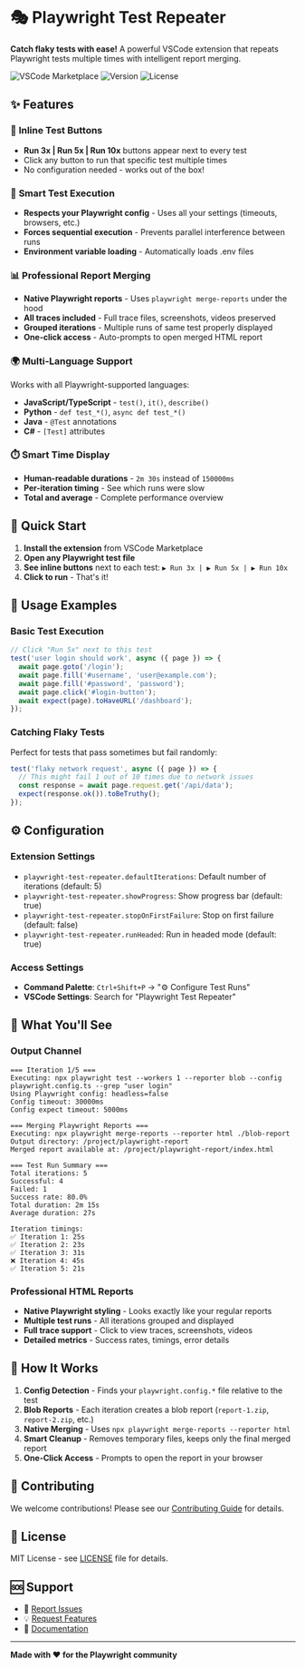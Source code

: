 # 🎭 Playwright Test Repeater

**Catch flaky tests with ease!** A powerful VSCode extension that repeats Playwright tests multiple times with intelligent report merging.

![VSCode Marketplace](https://img.shields.io/badge/VSCode-Marketplace-blue?style=flat-square&logo=visualstudiocode)
![Version](https://img.shields.io/badge/version-1.0.0-green?style=flat-square)
![License](https://img.shields.io/badge/license-MIT-yellow?style=flat-square)

## ✨ Features

### 🎯 **Inline Test Buttons**
- **Run 3x | Run 5x | Run 10x** buttons appear next to every test
- Click any button to run that specific test multiple times
- No configuration needed - works out of the box!

### 🔄 **Smart Test Execution**  
- **Respects your Playwright config** - Uses all your settings (timeouts, browsers, etc.)
- **Forces sequential execution** - Prevents parallel interference between runs
- **Environment variable loading** - Automatically loads .env files

### 📊 **Professional Report Merging**
- **Native Playwright reports** - Uses `playwright merge-reports` under the hood
- **All traces included** - Full trace files, screenshots, videos preserved
- **Grouped iterations** - Multiple runs of same test properly displayed
- **One-click access** - Auto-prompts to open merged HTML report

### 🌍 **Multi-Language Support**
Works with all Playwright-supported languages:
- **JavaScript/TypeScript** - `test()`, `it()`, `describe()`
- **Python** - `def test_*()`, `async def test_*()`  
- **Java** - `@Test` annotations
- **C#** - `[Test]` attributes

### ⏱️ **Smart Time Display**
- **Human-readable durations** - `2m 30s` instead of `150000ms`
- **Per-iteration timing** - See which runs were slow
- **Total and average** - Complete performance overview

## 🚀 Quick Start

1. **Install the extension** from VSCode Marketplace
2. **Open any Playwright test file**
3. **See inline buttons** next to each test: `▶️ Run 3x | ▶️ Run 5x | ▶️ Run 10x`
4. **Click to run** - That's it!

## 📖 Usage Examples

### Basic Test Execution
```javascript
// Click "Run 5x" next to this test
test('user login should work', async ({ page }) => {
  await page.goto('/login');
  await page.fill('#username', 'user@example.com');
  await page.fill('#password', 'password');
  await page.click('#login-button');
  await expect(page).toHaveURL('/dashboard');
});
```

### Catching Flaky Tests
Perfect for tests that pass sometimes but fail randomly:
```javascript
test('flaky network request', async ({ page }) => {
  // This might fail 1 out of 10 times due to network issues
  const response = await page.request.get('/api/data');
  expect(response.ok()).toBeTruthy();
});
```

## ⚙️ Configuration

### Extension Settings
- `playwright-test-repeater.defaultIterations`: Default number of iterations (default: 5)
- `playwright-test-repeater.showProgress`: Show progress bar (default: true)  
- `playwright-test-repeater.stopOnFirstFailure`: Stop on first failure (default: false)
- `playwright-test-repeater.runHeaded`: Run in headed mode (default: true)

### Access Settings
- **Command Palette**: `Ctrl+Shift+P` → "⚙️ Configure Test Runs"
- **VSCode Settings**: Search for "Playwright Test Repeater"

## 🎨 What You'll See

### Output Channel
```
=== Iteration 1/5 ===
Executing: npx playwright test --workers 1 --reporter blob --config playwright.config.ts --grep "user login"
Using Playwright config: headless=false
Config timeout: 30000ms
Config expect timeout: 5000ms

=== Merging Playwright Reports ===
Executing: npx playwright merge-reports --reporter html ./blob-report
Output directory: /project/playwright-report
Merged report available at: /project/playwright-report/index.html

=== Test Run Summary ===
Total iterations: 5
Successful: 4  
Failed: 1
Success rate: 80.0%
Total duration: 2m 15s
Average duration: 27s

Iteration timings:
✅ Iteration 1: 25s
✅ Iteration 2: 23s  
✅ Iteration 3: 31s
❌ Iteration 4: 45s
✅ Iteration 5: 21s
```

### Professional HTML Reports
- **Native Playwright styling** - Looks exactly like your regular reports
- **Multiple test runs** - All iterations grouped and displayed
- **Full trace support** - Click to view traces, screenshots, videos
- **Detailed metrics** - Success rates, timings, error details

## 🔧 How It Works

1. **Config Detection** - Finds your `playwright.config.*` file relative to the test
2. **Blob Reports** - Each iteration creates a blob report (`report-1.zip`, `report-2.zip`, etc.)
3. **Native Merging** - Uses `npx playwright merge-reports --reporter html` 
4. **Smart Cleanup** - Removes temporary files, keeps only the final merged report
5. **One-Click Access** - Prompts to open the report in your browser

## 🤝 Contributing

We welcome contributions! Please see our [Contributing Guide](CONTRIBUTING.md) for details.

## 📝 License

MIT License - see [LICENSE](LICENSE) file for details.

## 🆘 Support

- 🐛 [Report Issues](https://github.com/playwright-community/playwright-test-repeater/issues)
- 💡 [Request Features](https://github.com/playwright-community/playwright-test-repeater/issues/new)
- 📖 [Documentation](https://github.com/playwright-community/playwright-test-repeater#readme)

---

**Made with ❤️ for the Playwright community**